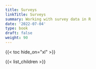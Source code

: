 ```yaml
---
title: Surveys
linkTitle: Surveys
summary: Working with survey data in R
date: '2022-07-04'
type: book
draft: false
weight: 90
---
```

<!--
{{< figure src="featured.jpg" >}}
-->

{{< toc hide_on="xl" >}}


{{< list_children >}}

<!-- ## Meet your instructor
{{< mention "admin" >}}

## FAQs
{{< spoiler text="Are there prerequisites?" >}}
There are no prequisites, but a background in upper division or graduate level statistics will come in handy.
{{< /spoiler >}}

{{< spoiler text="How often do the courses run?" >}}
Continuously, at your own pace.
{{< /spoiler >}} -->

<!--
{{< cta cta_text="Begin the course" cta_link="01_r_setup" >}}
-->

